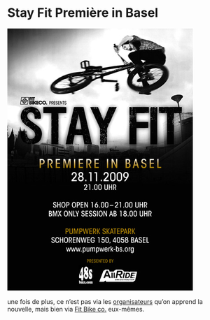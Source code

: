 # Stay Fit Première in Basel

![fit_stayfit_basel](./media/fit_stayfit_basel.jpg)

une fois de plus, ce n’est pas via les [organisateurs](http://www.pumpwerk-bs.ch/) qu’on apprend la nouvelle, mais bien via [Fit Bike co.](http://fitbikeco.com/index.php?option=com_content&view=article&id=1189) eux-mêmes.
